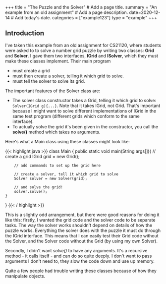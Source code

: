 +++
title = "The Puzzle and the Solver"  # Add a page title.
summary = "An example from an old assignment"  # Add a page description.
date=2020-12-14  # Add today's date.
categories = ["example123"]
type = "example"
+++

## Introduction
I've taken this example from an old assignment for CS21120, where
students were asked to to solve a number grid puzzle by
writing two classes: **Grid** and **Solver**. I gave them two interfaces,
**IGrid** and **ISolver**, which they must make these classes implement.
Their main program
* must create a grid
* must then create a solver, telling it which grid to solve.
* must tell the solver to solve its grid.

The important features of the Solver class are:
* The solver class constructor takes a Grid, telling it which grid to
solve: `Solver(IGrid g){...}`. Note that it takes IGrid, not Grid.
That's important because I might want to solve different implementations
of IGrid in the same test program (different grids which conform to the
same interface).
* To actually solve the grid it's been given in the constructor, you
call the **solve()** method which takes no arguments. 

Here's what a Main class using these classes might look like:

{{< highlight java >}}
class Main {
    public static void main(String args[]){
        // create a grid
        IGrid grid = new Grid(); 

        // add commands to set up the grid here

        // create a solver, tell it which grid to solve
        Solver solver = new Solver(grid);
        
        // and solve the grid!
        solver.solve();
    }
}
{{< / highlight >}}

This is a slightly odd arrangement, but there were good reasons for doing it
like this: firstly, I wanted the grid code and the solver code to be separate
tasks. The way the solver works shouldn't depend on details of how the puzzle
works. Everything the solver does with the puzzle it must do through the
IGrid interface. This means that I can easily test their Grid code without
the Solver, and the Solver code without the Grid (by using my own Solver).

Secondly, I didn't want *solve()* to have any arguments. It's a recursive
method - it calls itself - and can do so quite deeply. I don't want
to pass arguments I don't need to, they slow the code down and use up
memory.

Quite a few people had trouble writing these classes because of how
they manipulate objects. 
        
